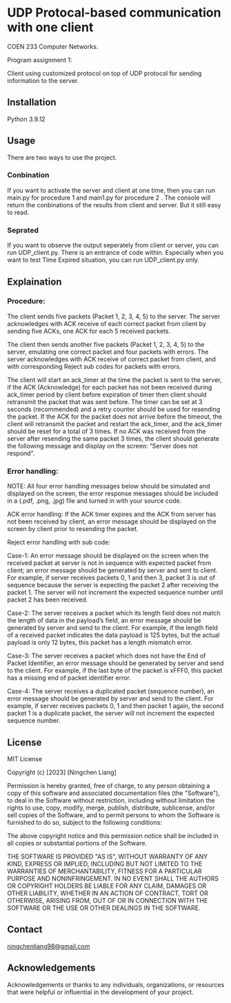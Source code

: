 # UDP Protocal-based communication with one client
COEN 233 Computer Networks.

Program assignment 1: 

Client using customized protocol on top of UDP protocol for sending information to the server.

## Installation
Python 3.9.12

## Usage
There are two ways to use the project.
### Conbination
If you want to activate the server and client at one time, then you can run main.py for procedure 1 and main1.py for procedure 2 .
The console will return the conbinations of the results from client and server. But it still easy to read.

### Seprated
If you want to observe the output seperately from client or server, you can run UDP_client.py. There is an entrance of code within. 
Especially when you want to test Time Expired situation, you can run UDP_client.py only.

## Explaination
### Procedure:

The client sends five packets (Packet 1, 2, 3, 4, 5) to the server.
The server acknowledges with ACK receive of each correct packet from client by sending five ACKs, one ACK for each 5 received packets.

The client then sends another five packets (Packet 1, 2, 3, 4, 5) to the server, emulating one correct packet and four packets with errors.
The server acknowledges with ACK receive of correct packet from client, and with corresponding Reject sub codes for packets with errors. 

The client will start an ack_timer at the time the packet is sent to the server, if the ACK (Acknowledge) for each packet has not been received during ack_timer period by client before expiration of timer then client should retransmit the packet that was sent before.
The timer can be set at 3 seconds (recommended) and a retry counter should be used for resending the packet. If the ACK for the packet does not arrive before the timeout, the client will retransmit the packet and restart the ack_timer, and the ack_timer should be reset for a total of 3 times.
If no ACK was received from the server after resending the same packet 3 times, the client should generate the following message and display on the screen: 
“Server does not respond”.

### Error handling:

NOTE: All four error handling messages below should be simulated and displayed on the screen, the error response messages should be included in a (.pdf, .png, .jpg) file and turned in with your source code.


ACK error handling:
If the ACK timer expires and the ACK from server has not been received by client, an error message should be displayed on the screen by client prior to resending the packet.

Reject error handling with sub code:

Case-1: An error message should be displayed on the screen when the received packet at server is not in sequence with expected packet from client; an error message should be generated by server and sent to client.
	For example, if server receives packets 0, 1 and then 3, packet 3 is out of sequence because the server is expecting the packet 2 after receiving the packet 1. The server will not increment the expected sequence number until packet 2 has been received.

Case-2: The server receives a packet which its length field does not match the length of data in the payload’s field, an error message should be generated by server and send to the client.
	For example, if the length field of a received packet indicates the data payload is 125 bytes, but the actual payload is only 12 bytes, this packet has a length mismatch error.

Case-3: The server receives a packet which does not have the End of Packet Identifier, an error message should be generated by server and send to the client.
	For example, if the last byte of the packet is xFFF0, this packet has a missing end of packet identifier error.

Case-4: The server receives a duplicated packet (sequence number), an error message should be generated by server and send to the client.
	For example, if server receives packets 0, 1 and then packet 1 again, the second packet 1 is a duplicate packet, the server will not increment the expected sequence number.




## License
MIT License

Copyright (c) [2023] [Ningchen Liang]

Permission is hereby granted, free of charge, to any person obtaining a copy
of this software and associated documentation files (the "Software"), to deal
in the Software without restriction, including without limitation the rights
to use, copy, modify, merge, publish, distribute, sublicense, and/or sell
copies of the Software, and to permit persons to whom the Software is
furnished to do so, subject to the following conditions:

The above copyright notice and this permission notice shall be included in all
copies or substantial portions of the Software.

THE SOFTWARE IS PROVIDED "AS IS", WITHOUT WARRANTY OF ANY KIND, EXPRESS OR
IMPLIED, INCLUDING BUT NOT LIMITED TO THE WARRANTIES OF MERCHANTABILITY,
FITNESS FOR A PARTICULAR PURPOSE AND NONINFRINGEMENT. IN NO EVENT SHALL THE
AUTHORS OR COPYRIGHT HOLDERS BE LIABLE FOR ANY CLAIM, DAMAGES OR OTHER
LIABILITY, WHETHER IN AN ACTION OF CONTRACT, TORT OR OTHERWISE, ARISING FROM,
OUT OF OR IN CONNECTION WITH THE SOFTWARE OR THE USE OR OTHER DEALINGS IN THE
SOFTWARE.
## Contact
ningchenliang98@gmail.com
## Acknowledgements
Acknowledgements or thanks to any individuals, organizations, or resources that were helpful or influential in the development of your project.
